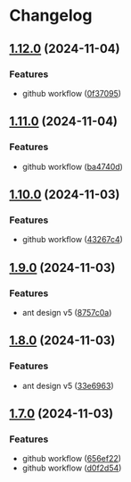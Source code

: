 # Changelog

## [1.12.0](https://github.com/Erdhiem-UI/ng-zorro-v5-experimental-view/compare/v1.11.0...v1.12.0) (2024-11-04)


### Features

* github workflow ([0f37095](https://github.com/Erdhiem-UI/ng-zorro-v5-experimental-view/commit/0f37095f4bff484c2b96f04fb2db6a0723dad79e))

## [1.11.0](https://github.com/Erdhiem-UI/ng-zorro-v5-experimental-view/compare/v1.10.0...v1.11.0) (2024-11-04)


### Features

* github workflow ([ba4740d](https://github.com/Erdhiem-UI/ng-zorro-v5-experimental-view/commit/ba4740d136314bd604d935dcc83198648068a0dc))

## [1.10.0](https://github.com/Erdhiem-UI/ng-zorro-v5-experimental-view/compare/v1.9.0...v1.10.0) (2024-11-03)


### Features

* github workflow ([43267c4](https://github.com/Erdhiem-UI/ng-zorro-v5-experimental-view/commit/43267c4e0909198c7133cca7d6a0b62869d1957b))

## [1.9.0](https://github.com/Erdhiem-UI/ng-zorro-v5-experimental-view/compare/v1.8.0...v1.9.0) (2024-11-03)


### Features

* ant design v5 ([8757c0a](https://github.com/Erdhiem-UI/ng-zorro-v5-experimental-view/commit/8757c0ad8dbbcb77b32ec58d1d16de42c1a9c6ea))

## [1.8.0](https://github.com/Erdhiem-UI/ng-zorro-v5-experimental-view/compare/v1.7.0...v1.8.0) (2024-11-03)


### Features

* ant design v5 ([33e6963](https://github.com/Erdhiem-UI/ng-zorro-v5-experimental-view/commit/33e696395dca7d0cdd380e2b0bd3e9f3d52f6d03))

## [1.7.0](https://github.com/Erdhiem-UI/ng-zorro-v5-experimental-view/compare/v1.6.0...v1.7.0) (2024-11-03)


### Features

* github workflow ([656ef22](https://github.com/Erdhiem-UI/ng-zorro-v5-experimental-view/commit/656ef2282517164f9b3082e181c4105b7e2a3b01))
* github workflow ([d0f2d54](https://github.com/Erdhiem-UI/ng-zorro-v5-experimental-view/commit/d0f2d54f86966cae814dbb2557d9acec29ef37e8))
